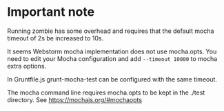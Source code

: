 # Important note

Running zombie has some overhead and requires that the default mocha timeout of 2s be increased to 10s.

It seems Webstorm mocha implementation does not use mocha.opts.
You need to edit your Mocha configuration and add ```--timeout 10000``` to mocha extra options.

In Gruntfile.js grunt-mocha-test can be configured with the same timeout.

The mocha command line requires mocha.opts to be kept in the ./test directory.
See https://mochajs.org/#mochaopts
